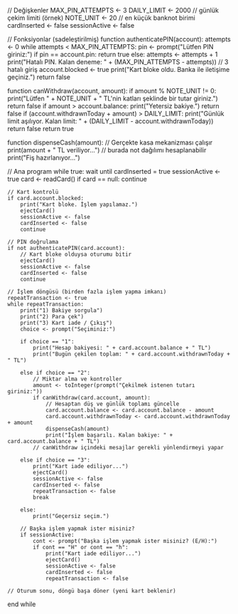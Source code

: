// Değişkenler
MAX_PIN_ATTEMPTS <- 3
DAILY_LIMIT <- 2000            // günlük çekim limiti (örnek)
NOTE_UNIT <- 20                // en küçük banknot birimi
cardInserted <- false
sessionActive <- false

// Fonksiyonlar (sadeleştirilmiş)
function authenticatePIN(account):
    attempts <- 0
    while attempts < MAX_PIN_ATTEMPTS:
        pin <- prompt("Lütfen PIN giriniz:")
        if pin == account.pin:
            return true
        else:
            attempts <- attempts + 1
            print("Hatalı PIN. Kalan deneme: " + (MAX_PIN_ATTEMPTS - attempts))
    // 3 hatalı giriş
    account.blocked <- true
    print("Kart bloke oldu. Banka ile iletişime geçiniz.")
    return false

function canWithdraw(account, amount):
    if amount % NOTE_UNIT != 0:
        print("Lütfen " + NOTE_UNIT + " TL'nin katları şeklinde bir tutar giriniz.")
        return false
    if amount > account.balance:
        print("Yetersiz bakiye.")
        return false
    if (account.withdrawnToday + amount) > DAILY_LIMIT:
        print("Günlük limit aşılıyor. Kalan limit: " + (DAILY_LIMIT - account.withdrawnToday))
        return false
    return true

function dispenseCash(amount):
    // Gerçekte kasa mekanizması çalışır
    print(amount + " TL veriliyor...")
    // burada not dağılımı hesaplanabilir
    print("Fiş hazırlanıyor...")

// Ana program
while true:
    wait until cardInserted = true
    sessionActive <- true
    card <- readCard()
    if card == null:
        continue

    // Kart kontrolü
    if card.account.blocked:
        print("Kart bloke. İşlem yapılamaz.")
        ejectCard()
        sessionActive <- false
        cardInserted <- false
        continue

    // PIN doğrulama
    if not authenticatePIN(card.account):
        // Kart bloke olduysa oturumu bitir
        ejectCard()
        sessionActive <- false
        cardInserted <- false
        continue

    // İşlem döngüsü (birden fazla işlem yapma imkanı)
    repeatTransaction <- true
    while repeatTransaction:
        print("1) Bakiye sorgula")
        print("2) Para çek")
        print("3) Kart iade / Çıkış")
        choice <- prompt("Seçiminiz:")

        if choice == "1":
            print("Hesap bakiyesi: " + card.account.balance + " TL")
            print("Bugün çekilen toplam: " + card.account.withdrawnToday + " TL")

        else if choice == "2":
            // Miktar alma ve kontroller
            amount <- toInteger(prompt("Çekilmek istenen tutarı giriniz:"))
            if canWithdraw(card.account, amount):
                // Hesaptan düş ve günlük toplamı güncelle
                card.account.balance <- card.account.balance - amount
                card.account.withdrawnToday <- card.account.withdrawnToday + amount
                dispenseCash(amount)
                print("İşlem başarılı. Kalan bakiye: " + card.account.balance + " TL")
            // canWithdraw içindeki mesajlar gerekli yönlendirmeyi yapar

        else if choice == "3":
            print("Kart iade ediliyor...")
            ejectCard()
            sessionActive <- false
            cardInserted <- false
            repeatTransaction <- false
            break

        else:
            print("Geçersiz seçim.")

        // Başka işlem yapmak ister misiniz?
        if sessionActive:
            cont <- prompt("Başka işlem yapmak ister misiniz? (E/H):")
            if cont == "H" or cont == "h":
                print("Kart iade ediliyor...")
                ejectCard()
                sessionActive <- false
                cardInserted <- false
                repeatTransaction <- false

    // Oturum sonu, döngü başa döner (yeni kart beklenir)
end while
